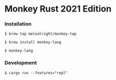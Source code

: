 # Monkey Rust 2021 Edition

### Installation

```shell
$ brew tap meloalright/monkey-tap
```

```shell
$ brew install monkey-lang
```

```shell
$ monkey-lang
```

### Development

```shell
$ cargo run --features="repl"
```

